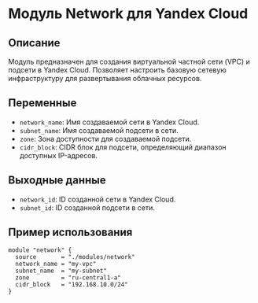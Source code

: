 # Модуль Network для Yandex Cloud

## Описание

Модуль предназначен для создания виртуальной частной сети (VPC) и подсети в Yandex Cloud. Позволяет настроить базовую сетевую инфраструктуру для развертывания облачных ресурсов.

## Переменные

- `network_name`: Имя создаваемой сети в Yandex Cloud.
- `subnet_name`: Имя создаваемой подсети в сети.
- `zone`: Зона доступности для создаваемой подсети.
- `cidr_block`: CIDR блок для подсети, определяющий диапазон доступных IP-адресов.

## Выходные данные

- `network_id`: ID созданной сети в Yandex Cloud.
- `subnet_id`: ID созданной подсети в сети.

## Пример использования

```hcl
module "network" {
  source       = "./modules/network"
  network_name = "my-vpc"
  subnet_name  = "my-subnet"
  zone         = "ru-central1-a"
  cidr_block   = "192.168.10.0/24"
}